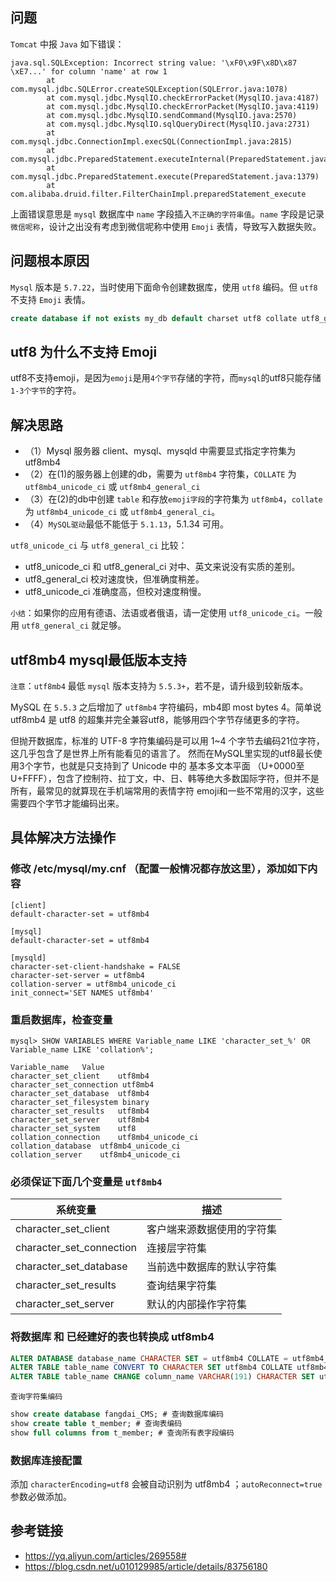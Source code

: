 ## 问题

`Tomcat` 中报 `Java` 如下错误：

```
java.sql.SQLException: Incorrect string value: '\xF0\x9F\x8D\x87 \xE7...' for column 'name' at row 1
        at com.mysql.jdbc.SQLError.createSQLException(SQLError.java:1078)
        at com.mysql.jdbc.MysqlIO.checkErrorPacket(MysqlIO.java:4187)
        at com.mysql.jdbc.MysqlIO.checkErrorPacket(MysqlIO.java:4119)
        at com.mysql.jdbc.MysqlIO.sendCommand(MysqlIO.java:2570)
        at com.mysql.jdbc.MysqlIO.sqlQueryDirect(MysqlIO.java:2731)
        at com.mysql.jdbc.ConnectionImpl.execSQL(ConnectionImpl.java:2815)
        at com.mysql.jdbc.PreparedStatement.executeInternal(PreparedStatement.java:2155)
        at com.mysql.jdbc.PreparedStatement.execute(PreparedStatement.java:1379)
        at com.alibaba.druid.filter.FilterChainImpl.preparedStatement_execute
```

上面错误意思是 `mysql` 数据库中 `name` 字段插入`不正确的字符串值`。`name` 字段是记录`微信呢称`，设计之出没有考虑到微信呢称中使用 `Emoji` 表情，导致写入数据失败。

## 问题根本原因

`Mysql` 版本是 `5.7.22`，当时使用下面命令创建数据库，使用 `utf8` 编码。但 `utf8` 不支持 `Emoji` 表情。 

```sql
create database if not exists my_db default charset utf8 collate utf8_general_ci;
```

## utf8 为什么不支持 Emoji

utf8不支持emoji，是因为`emoji`是用`4个字节`存储的字符，而`mysql`的utf8只能存储`1-3个字节`的字符。


## 解决思路

- （1）Mysql 服务器 client、mysql、mysqld 中需要显式指定字符集为 utf8mb4
- （2）在(1)的服务器上创建的db，需要为 `utf8mb4` 字符集，`COLLATE` 为 `utf8mb4_unicode_ci` 或 `utf8mb4_general_ci`
- （3）在(2)的db中创建 `table` 和存放`emoji字段`的字符集为 `utf8mb4`，`collate` 为 `utf8mb4_unicode_ci` 或 `utf8mb4_general_ci`。
- （4）`MySQL驱动`最低不能低于 `5.1.13`，5.1.34 可用。

`utf8_unicode_ci` 与 `utf8_general_ci` 比较：

- utf8_unicode_ci 和 utf8_general_ci 对中、英文来说没有实质的差别。
- utf8_general_ci 校对速度快，但准确度稍差。
- utf8_unicode_ci 准确度高，但校对速度稍慢。

`小结`：如果你的应用有德语、法语或者俄语，请一定使用 `utf8_unicode_ci`。一般用 `utf8_general_ci` 就足够。

## utf8mb4 mysql最低版本支持

`注意`：`utf8mb4` 最低 `mysql` 版本支持为 `5.5.3+`，若不是，请升级到较新版本。

MySQL 在 `5.5.3` 之后增加了 `utf8mb4` 字符编码，mb4即 most bytes 4。简单说 utf8mb4 是 utf8 的超集并完全兼容utf8，能够用四个字节存储更多的字符。

但抛开数据库，标准的 UTF-8 字符集编码是可以用 1~4 个字节去编码21位字符，这几乎包含了是世界上所有能看见的语言了。
然而在MySQL里实现的utf8最长使用3个字节，也就是只支持到了 Unicode 中的 基本多文本平面 （U+0000至U+FFFF），包含了控制符、拉丁文，中、日、韩等绝大多数国际字符，但并不是所有，最常见的就算现在手机端常用的表情字符 emoji和一些不常用的汉字，这些需要四个字节才能编码出来。

## 具体解决方法操作

### 修改 /etc/mysql/my.cnf （配置一般情况都存放这里），添加如下内容

```
[client]
default-character-set = utf8mb4

[mysql]
default-character-set = utf8mb4

[mysqld]
character-set-client-handshake = FALSE
character-set-server = utf8mb4
collation-server = utf8mb4_unicode_ci
init_connect='SET NAMES utf8mb4'
```

### 重启数据库，检查变量

```
mysql> SHOW VARIABLES WHERE Variable_name LIKE 'character_set_%' OR Variable_name LIKE 'collation%';

Variable_name	Value
character_set_client	utf8mb4
character_set_connection utf8mb4
character_set_database	utf8mb4
character_set_filesystem binary
character_set_results	utf8mb4
character_set_server	utf8mb4
character_set_system	utf8
collation_connection	utf8mb4_unicode_ci
collation_database	utf8mb4_unicode_ci
collation_server	utf8mb4_unicode_ci
```

### 必须保证下面几个变量是 `utf8mb4`

系统变量 | 描述
---|---
character_set_client | 客户端来源数据使用的字符集
character_set_connection | 连接层字符集
character_set_database | 当前选中数据库的默认字符集
character_set_results | 查询结果字符集
character_set_server | 默认的内部操作字符集

### 将数据库 和 已经建好的表也转换成 utf8mb4

```sql
ALTER DATABASE database_name CHARACTER SET = utf8mb4 COLLATE = utf8mb4_unicode_ci; # 更改数据库编码 
ALTER TABLE table_name CONVERT TO CHARACTER SET utf8mb4 COLLATE utf8mb4_unicode_ci; # 更改表编码
ALTER TABLE table_name CHANGE column_name VARCHAR(191) CHARACTER SET utf8mb4 COLLATE utf8mb4_unicode_ci;  # 更改列的编码
```

`查询字符集编码`

```sql
show create database fangdai_CMS; # 查询数据库编码
show create table t_member; # 查询表编码
show full columns from t_member; # 查询所有表字段编码
```

### 数据库连接配置

添加 `characterEncoding=utf8` 会被自动识别为 utf8mb4 ；`autoReconnect=true` 参数必做添加。

## 参考链接

- https://yq.aliyun.com/articles/269558#
- https://blog.csdn.net/u010129985/article/details/83756180